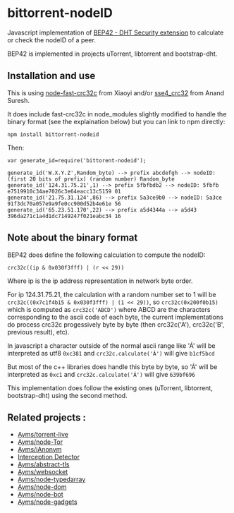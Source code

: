 bittorrent-nodeID
===

Javascript implementation of [BEP42 - DHT Security extension](http://www.bittorrent.org/beps/bep_0042.html) to calculate or check the nodeID of a peer.

BEP42 is implemented in projects uTorrent, libtorrent and bootstrap-dht.

## Installation and use

This is using [node-fast-crc32c](https://github.com/ashi009/node-fast-crc32c) from Xiaoyi and/or [sse4_crc32](https://github.com/Voxer/sse4_crc32) from Anand Suresh.

It does include fast-crc32c in node_modules slightly modified to handle the binary format (see the explaination below) but you can link to npm directly:

	npm install bittorrent-nodeid
	
Then:

	var generate_id=require('bittorent-nodeid');

	generate_id('W.X.Y.Z',Random_byte) --> prefix abcdefgh --> nodeID: (first 20 bits of prefix) (random number) Random_byte
	generate_id('124.31.75.21',1) --> prefix 5fbfbdb2 --> nodeID: 5fbfb e7519910c34ae7026c3e64eacc13c5159 01
	generate_id('21.75.31.124',86) --> prefix 5a3ce9b0 --> nodeID: 5a3ce 91f3dc70a057e9a9fe0cc900d52b4e61e 56
	generate_id('65.23.51.170',22) --> prefix a5d4344a --> a5d43 396da271c1a4d1dc7149247f021eabc34 16
	
## Note about the binary format

BEP42 does define the following calculation to compute the nodeID:

	crc32c((ip & 0x030f3fff) | (r << 29))

Where ip is the ip address representation in network byte order.

For ip 124.31.75.21, the calculation with a random number set to 1 will be ``crc32c((0x7c1f4b15 & 0x030f3fff) | (1 << 29))``, so ``crc32c(0x200f0b15)`` which is computed as ``crc32c('ABCD')`` where ABCD are the characters corresponding to the ascii code of each byte, the current implementations do process crc32c progessively byte by byte (then crc32c('A'), crc32c('B', previous result), etc).

In javascript a character outside of the normal ascii range like 'Á' will be interpreted as utf8 ``0xc381`` and ``crc32c.calculate('Á')`` will give ``b1cf5bcd``

But most of the c++ libraries does handle this byte by byte, so 'Á' will be interpreted as ``0xc1`` and ``crc32c.calculate('Á')`` will give ``639bf696``

This implementation does follow the existing ones (uTorrent, libtorrent, bootstrap-dht) using the second method.

## Related projects :

* [Ayms/torrent-live](https://github.com/Ayms/torrent-live)
* [Ayms/node-Tor](https://github.com/Ayms/node-Tor)
* [Ayms/iAnonym](https://github.com/Ayms/iAnonym)
* [Interception Detector](http://www.ianonym.com/intercept.html)
* [Ayms/abstract-tls](https://github.com/Ayms/abstract-tls)
* [Ayms/websocket](https://github.com/Ayms/websocket)
* [Ayms/node-typedarray](https://github.com/Ayms/node-typedarray)
* [Ayms/node-dom](https://github.com/Ayms/node-dom)
* [Ayms/node-bot](https://github.com/Ayms/node-bot)
* [Ayms/node-gadgets](https://github.com/Ayms/node-gadgets)
